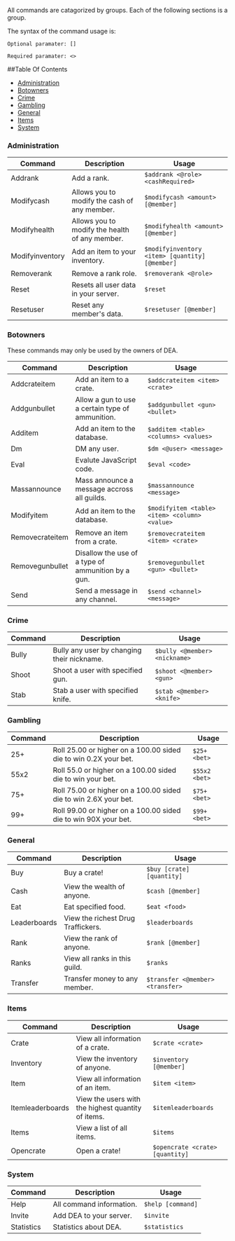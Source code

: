 All commands are catagorized by groups. Each of the following sections is a group.

The syntax of the command usage is:

`Optional paramater: []`

`Required paramater: <>`

##Table Of Contents
- [Administration](#administration)
- [Botowners](#botowners)
- [Crime](#crime)
- [Gambling](#gambling)
- [General](#general)
- [Items](#items)
- [System](#system)

### Administration
Command | Description | Usage
---------------- | -------------- | -------
Addrank|Add a rank.|`$addrank <@role> <cashRequired>`
Modifycash|Allows you to modify the cash of any member.|`$modifycash <amount> [@member]`
Modifyhealth|Allows you to modify the health of any member.|`$modifyhealth <amount> [@member]`
Modifyinventory|Add an item to your inventory.|`$modifyinventory <item> [quantity] [@member]`
Removerank|Remove a rank role.|`$removerank <@role>`
Reset|Resets all user data in your server.|`$reset`
Resetuser|Reset any member's data.|`$resetuser [@member]`

### Botowners

These commands may only be used by the owners of DEA.

Command | Description | Usage
---------------- | -------------- | -------
Addcrateitem|Add an item to a crate.|`$addcrateitem <item> <crate>`
Addgunbullet|Allow a gun to use a certain type of ammunition.|`$addgunbullet <gun> <bullet>`
Additem|Add an item to the database.|`$additem <table> <columns> <values>`
Dm|DM any user.|`$dm <@user> <message>`
Eval|Evalute JavaScript code.|`$eval <code>`
Massannounce|Mass announce a message accross all guilds.|`$massannounce <message>`
Modifyitem|Add an item to the database.|`$modifyitem <table> <item> <column> <value>`
Removecrateitem|Remove an item from a crate.|`$removecrateitem <item> <crate>`
Removegunbullet|Disallow the use of a type of ammunition by a gun.|`$removegunbullet <gun> <bullet>`
Send|Send a message in any channel.|`$send <channel> <message>`

### Crime
Command | Description | Usage
---------------- | -------------- | -------
Bully|Bully any user by changing their nickname.|`$bully <@member> <nickname>`
Shoot|Shoot a user with specified gun.|`$shoot <@member> <gun>`
Stab|Stab a user with specified knife.|`$stab <@member> <knife>`

### Gambling
Command | Description | Usage
---------------- | -------------- | -------
25+|Roll 25.00 or higher on a 100.00 sided die to win 0.2X your bet.|`$25+ <bet>`
55x2|Roll 55.0 or higher on a 100.00 sided die to win your bet.|`$55x2 <bet>`
75+|Roll 75.00 or higher on a 100.00 sided die to win 2.6X your bet.|`$75+ <bet>`
99+|Roll 99.00 or higher on a 100.00 sided die to win 90X your bet.|`$99+ <bet>`

### General
Command | Description | Usage
---------------- | -------------- | -------
Buy|Buy a crate!|`$buy [crate] [quantity]`
Cash|View the wealth of anyone.|`$cash [@member]`
Eat|Eat specified food.|`$eat <food>`
Leaderboards|View the richest Drug Traffickers.|`$leaderboards`
Rank|View the rank of anyone.|`$rank [@member]`
Ranks|View all ranks in this guild.|`$ranks`
Transfer|Transfer money to any member.|`$transfer <@member> <transfer>`

### Items
Command | Description | Usage
---------------- | -------------- | -------
Crate|View all information of a crate.|`$crate <crate>`
Inventory|View the inventory of anyone.|`$inventory [@member]`
Item|View all information of an item.|`$item <item>`
Itemleaderboards|View the users with the highest quantity of items.|`$itemleaderboards`
Items|View a list of all items.|`$items`
Opencrate|Open a crate!|`$opencrate <crate> [quantity]`

### System
Command | Description | Usage
---------------- | -------------- | -------
Help|All command information.|`$help [command]`
Invite|Add DEA to your server.|`$invite`
Statistics|Statistics about DEA.|`$statistics`
